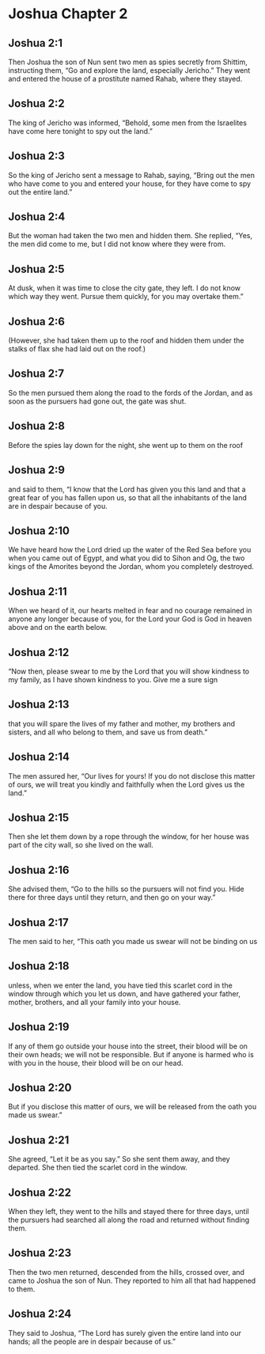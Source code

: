 # Joshua Chapter 2

## Joshua 2:1
Then Joshua the son of Nun sent two men as spies secretly from Shittim, instructing them, “Go and explore the land, especially Jericho.” They went and entered the house of a prostitute named Rahab, where they stayed.

## Joshua 2:2
The king of Jericho was informed, “Behold, some men from the Israelites have come here tonight to spy out the land.”

## Joshua 2:3
So the king of Jericho sent a message to Rahab, saying, “Bring out the men who have come to you and entered your house, for they have come to spy out the entire land.”

## Joshua 2:4
But the woman had taken the two men and hidden them. She replied, “Yes, the men did come to me, but I did not know where they were from.

## Joshua 2:5
At dusk, when it was time to close the city gate, they left. I do not know which way they went. Pursue them quickly, for you may overtake them.”

## Joshua 2:6
(However, she had taken them up to the roof and hidden them under the stalks of flax she had laid out on the roof.)

## Joshua 2:7
So the men pursued them along the road to the fords of the Jordan, and as soon as the pursuers had gone out, the gate was shut.

## Joshua 2:8
Before the spies lay down for the night, she went up to them on the roof

## Joshua 2:9
and said to them, “I know that the Lord has given you this land and that a great fear of you has fallen upon us, so that all the inhabitants of the land are in despair because of you.

## Joshua 2:10
We have heard how the Lord dried up the water of the Red Sea before you when you came out of Egypt, and what you did to Sihon and Og, the two kings of the Amorites beyond the Jordan, whom you completely destroyed.

## Joshua 2:11
When we heard of it, our hearts melted in fear and no courage remained in anyone any longer because of you, for the Lord your God is God in heaven above and on the earth below.

## Joshua 2:12
“Now then, please swear to me by the Lord that you will show kindness to my family, as I have shown kindness to you. Give me a sure sign

## Joshua 2:13
that you will spare the lives of my father and mother, my brothers and sisters, and all who belong to them, and save us from death.”

## Joshua 2:14
The men assured her, “Our lives for yours! If you do not disclose this matter of ours, we will treat you kindly and faithfully when the Lord gives us the land.”

## Joshua 2:15
Then she let them down by a rope through the window, for her house was part of the city wall, so she lived on the wall.

## Joshua 2:16
She advised them, “Go to the hills so the pursuers will not find you. Hide there for three days until they return, and then go on your way.”

## Joshua 2:17
The men said to her, “This oath you made us swear will not be binding on us

## Joshua 2:18
unless, when we enter the land, you have tied this scarlet cord in the window through which you let us down, and have gathered your father, mother, brothers, and all your family into your house.

## Joshua 2:19
If any of them go outside your house into the street, their blood will be on their own heads; we will not be responsible. But if anyone is harmed who is with you in the house, their blood will be on our head.

## Joshua 2:20
But if you disclose this matter of ours, we will be released from the oath you made us swear.”

## Joshua 2:21
She agreed, “Let it be as you say.” So she sent them away, and they departed. She then tied the scarlet cord in the window.

## Joshua 2:22
When they left, they went to the hills and stayed there for three days, until the pursuers had searched all along the road and returned without finding them.

## Joshua 2:23
Then the two men returned, descended from the hills, crossed over, and came to Joshua the son of Nun. They reported to him all that had happened to them.

## Joshua 2:24
They said to Joshua, “The Lord has surely given the entire land into our hands; all the people are in despair because of us.”
